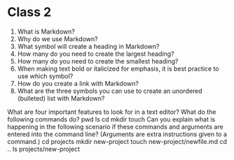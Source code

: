# Class 2

1) What is Markdown?
2) Why do we use Markdown?
3) What symbol will create a heading in Markdown?
4) How many do you need to create the largest heading?
5) How many do you need to create the smallest heading?
6) When making text bold or italicized for emphasis, it is best practice to use which symbol?
7) How do you create a link with Markdown?
8) What are the three symbols you can use to create an unordered (bulleted) list with Markdown?



What are four important features to look for in a text editor?
What do the following commands do?
pwd
ls
cd
mkdir
touch
Can you explain what is happening in the following scenario if these commands and arguments are entered into the command line? (Arguments are extra instructions given to a command.)
cd projects
mkdir new-project
touch new-project/newfile.md
cd ..
ls projects/new-project
